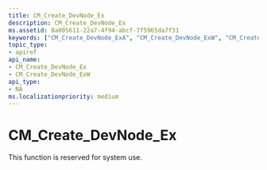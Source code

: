 ```yaml
---
title: CM_Create_DevNode_Ex
description: CM_Create_DevNode_Ex
ms.assetid: 8a005611-22a7-4f94-abcf-7f5965da7f31
keywords: ["CM_Create_DevNode_ExA", "CM_Create_DevNode_ExW", "CM_Create_DevNode_Ex Device and Driver Installation"]
topic_type:
- apiref
api_name:
- CM_Create_DevNode_Ex
- CM_Create_DevNode_ExW
api_type:
- NA
ms.localizationpriority: medium
---
```


# CM_Create_DevNode_Ex

This function is reserved for system use.
